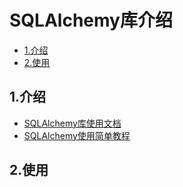 # SQLAlchemy库介绍

<!-- vim-markdown-toc Marked -->

* [1.介绍](#1.介绍)
* [2.使用](#2.使用)

<!-- vim-markdown-toc -->

## 1.介绍

- [SQLAlchemy库使用文档](https://www.osgeo.cn/sqlalchemy/orm/tutorial.html)
- [SQLAlchemy使用简单教程](https://blog.csdn.net/qq_36019490/article/details/96883453)

## 2.使用

